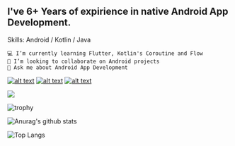 ## I've 6+ Years of expirience in native Android App Development.

Skills: Android / Kotlin / Java

    💻 I’m currently learning Flutter, Kotlin's Coroutine and Flow
    👯 I’m looking to collaborate on Android projects
    💬 Ask me about Android App Development

<!-- Please don't remove this: Grab your social icons from https://github.com/carlsednaoui/gitsocial -->

<!-- display the social media buttons in your README -->

[![alt text][1.1]][1]
[![alt text][2.1]][2]
[![alt text][3.1]][3]

<!-- links to social media icons -->
<!-- no need to change these -->

<!-- icons with padding -->

[1.1]: http://i.imgur.com/tXSoThF.png (twitter icon with padding)
[2.1]: http://i.imgur.com/P3YfQoD.png (facebook icon with padding)
[3.1]: http://i.imgur.com/P3YfQoD.png


<!-- links to your social media accounts -->
<!-- update these accordingly -->

[1]: http://www.twitter.com/sanidhya09
[2]: http://www.facebook.com/sanidhya09
[3]: https://www.linkedin.com/in/sanidhya-kumar-64500622/

<!-- Please don't remove this: Grab your social icons from https://github.com/carlsednaoui/gitsocial -->

![](https://komarev.com/ghpvc/?username=sanidhya09&color=blue)

![trophy](https://github-profile-trophy.vercel.app/?username=sanidhya09&theme=onedark)

![Anurag's github stats](https://github-readme-stats.vercel.app/api?username=sanidhya09&show_icons=true&theme=radical)

![Top Langs](https://github-readme-stats.vercel.app/api/top-langs/?username=sanidhya09&layout=compact)
